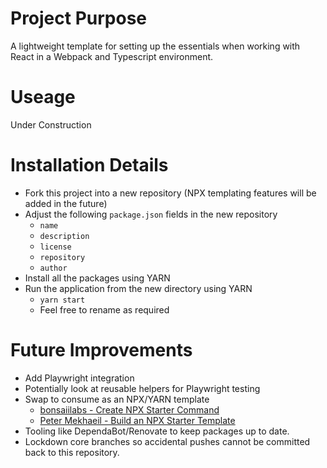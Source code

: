 # Project Purpose

A lightweight template for setting up the essentials when working with React in a Webpack and Typescript environment.

# Useage

Under Construction

# Installation Details

- Fork this project into a new repository (NPX templating features will be added in the future)
- Adjust the following `package.json` fields in the new repository
    - `name`
    - `description`
    - `license`
    - `repository`
    - `author`
- Install all the packages using YARN
- Run the application from the new directory using YARN
    - `yarn start`
    - Feel free to rename as required

# Future Improvements

- Add Playwright integration
- Potentially look at reusable helpers for Playwright testing
- Swap to consume as an NPX/YARN template
    - [bonsaiilabs - Create NPX Starter Command](https://bonsaiilabs.com/create-npx-starter-command/)
    - [Peter Mekhaeil - Build an NPX Starter Template](https://petermekhaeil.com/how-to-build-an-npx-starter-template/)
- Tooling like DependaBot/Renovate to keep packages up to date.
- Lockdown core branches so accidental pushes cannot be committed back to this repository.